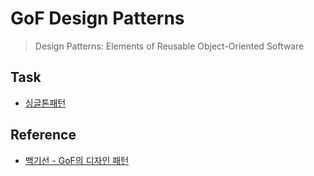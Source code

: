 # GoF Design Patterns
> Design Patterns: Elements of Reusable Object-Oriented Software

## Task
* [싱글톤패턴](./src/main/java/com/pattern/GoF/singleton)

## Reference
* [백기선 - GoF의 디자인 패턴](https://inf.run/kdrm)